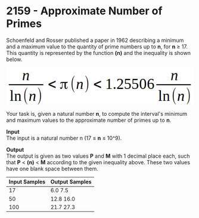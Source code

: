 # 2159 - Approximate Number of Primes

Schoenfeld and Rosser published a paper in 1962 describing a minimum and a maximum value to the quantity of prime numbers up to **n**, for **n** ≥ 17. This quantity is represented by the function **(n)** and the inequality is shown below.

![2159_ApproximateNumberOfPrimes.webp](https://github.com/ricrochads/beecrowd-solutions/blob/main/01.Beginner/2159%20-%20Approximate%20Number%20of%20Primes/2159_ApproximateNumberOfPrimes.webp)

Your task is, given a natural number **n**, to compute the interval's minimum and maximum values to the approximate number of primes up to **n**.

**Input**<br>
The input is a natural number n (17 ≤ **n** ≤ 10^9).

**Output**<br>
The output is given as two values **P** and **M** with 1 decimal place each, such that **P** < **(n)** < **M** according to the given inequality above. These two values have one blank space between them.

| Input Samples | Output Samples |
|:--------------|:---------------|
| 17            | 6.0 7.5        |
| 50            | 12.8 16.0      |
| 100           | 21.7 27.3      |